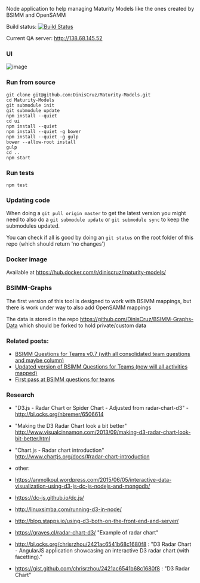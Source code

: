Node application to help managing Maturity Models like the ones created by BSIMM and OpenSAMM

Build status: [![Build Status](https://travis-ci.org/OWASP/Maturity-Models.svg?branch=master)](https://travis-ci.org/OWASP/Maturity-Models)

Current QA server: http://138.68.145.52

### UI
![image](https://cloud.githubusercontent.com/assets/656739/16320406/67632dc0-398f-11e6-8aee-8a1f9bd97364.png)

### Run from source

```
git clone git@github.com:DinisCruz/Maturity-Models.git
cd Maturity-Models
git submodule init
git submodule update
npm install --quiet
cd ui
npm install --quiet
npm install --quiet -g bower
npm install --quiet -g gulp
bower --allow-root install
gulp
cd ..
npm start
```

### Run tests
```
npm test
```

### Updating code

When doing a ```git pull origin master``` to get the latest version you might need to also do a ```git submodule update``` or ```git submodule sync``` to keep the submodules updated. 

You can check if all is good by doing an ```git status``` on the root folder of this repo (which should return 'no changes') 

### Docker image

Available at https://hub.docker.com/r/diniscruz/maturity-models/


### BSIMM-Graphs
The first version of this tool is designed to work with BSIMM mappings, but there is work under way to also add OpenSAMM mappings



The data is stored in the repo https://github.com/DinisCruz/BSIMM-Graphs-Data which should be forked to hold private/custom data

### Related posts:
 - [BSIMM Questions for Teams v0.7 (with all consolidated team questions and maybe column)](http://blog.diniscruz.com/2016/04/bsimm-questions-for-teams-v07-with-all.html)
 - [Updated version of BSIMM Questions for Teams (now will all activities mapped)](http://blog.diniscruz.com/2016/04/updated-version-of-bsimm-questions-for.html)
 - [First pass at BSIMM questions for teams](http://blog.diniscruz.com/2016/04/first-pass-at-bsimm-questions-for-teams.html)

### Research

 - "D3.js - Radar Chart or Spider Chart - Adjusted from radar-chart-d3" - http://bl.ocks.org/nbremer/6506614
 - "Making the D3 Radar Chart look a bit better" http://www.visualcinnamon.com/2013/09/making-d3-radar-chart-look-bit-better.html
 - "Chart.js - Radar chart introduction" http://www.chartjs.org/docs/#radar-chart-introduction

 - other:
  - https://anmolkoul.wordpress.com/2015/06/05/interactive-data-visualization-using-d3-js-dc-js-nodejs-and-mongodb/
  - https://dc-js.github.io/dc.js/
  - http://linuxsimba.com/running-d3-in-node/
  - http://blog.stapps.io/using-d3-both-on-the-front-end-and-server/
  - https://graves.cl/radar-chart-d3/ "Example of radar chart"
  - http://bl.ocks.org/chrisrzhou/2421ac6541b68c1680f8 : "D3 Radar Chart - AngularJS application showcasing an interactive D3 radar chart (with facetting)."
  - https://gist.github.com/chrisrzhou/2421ac6541b68c1680f8 : "D3 Radar Chart"
